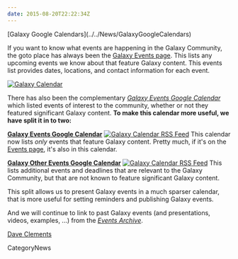 ```yaml
---
date: 2015-08-20T22:22:34Z
---
```

<div class='newsItemHeader'>[Galaxy Google Calendars](../../News/GalaxyGoogleCalendars)</div>

If you want to know what events are happening in the Galaxy Community, the goto place has always been the [Galaxy Events page](../../Events).  This lists any upcoming events we know about that feature Galaxy content.  This events list provides dates, locations, and contact information for each event.

<div class='right'><a href='http://bit.ly/gxycal'><img src='/Images/Icons/CalendarIcon.gif' alt='Galaxy Calendar' /></a></div>

There has also been the complementary *[Galaxy Events Google Calendar](http://bit.ly/gxycal)* which listed events of interest to the community, whether or not they featured significant Galaxy content.  **To make this calendar more useful, we have split it in to two:**

 **[Galaxy Events Google Calendar](http://bit.ly/gxycal)** <a href='http://bit.ly/gxycalrss'><img src='/Images/Icons/RSSIcon16x16.gif' alt='Galaxy Calendar RSS Feed' /></a>
   This calendar now lists *only* events that feature Galaxy content.  Pretty much, if it's on the [Events page](../../Events), it's also in this calendar.<br />

 **[Galaxy Other Events Google Calendar](http://bit.ly/gxyothercal)**  <a href='http://bit.ly/gxyothercalrss'><img src='/Images/Icons/RSSIcon16x16.gif' alt='Galaxy Calendar RSS Feed' /></a> 
   This lists additional events and deadlines that are relevant to the Galaxy Community, but that are not known to feature significant Galaxy content. 

This split allows us to present Galaxy events in a much sparser calendar, that is more useful for setting reminders and publishing Galaxy events.

And we will continue to link to past Galaxy events (and presentations, videos, examples, ...) from the  *[Events Archive](/Events#past-events)*.

[Dave Clements](../../DaveClements)


CategoryNews
